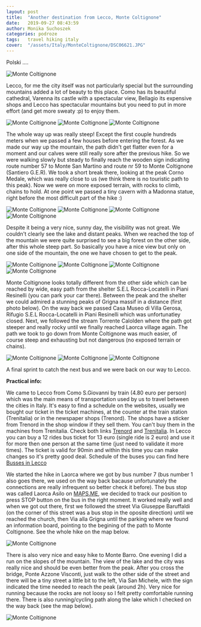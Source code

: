 ```yaml
---
layout: post
title:  "Another destination from Lecco, Monte Coltignone"
date:   2019-09-27 08:43:59
author: Monika Suchoszek
categories: podroze
tags:	travel hiking italy 
cover:  "/assets/Italy/MonteColtignone/DSC06621.JPG"
---
```


Polski ....


<img src="/assets/Italy/MonteColtignone/DSC06621.JPG" alt="Monte Coltignone" />
<p class="caption">Lecco, for me the city itself was not particularly special but the surrounding mountains added a lot 
of beauty to this place. Como has its beautiful cathedral, Varenna its castle with a spectacular view, 
Bellagio its expensive shops and Lecco has spectacular mountains but you need to put in more effort (and 
get more sweaty :p) to enjoy them.</p>
<img src="/assets/Italy/MonteColtignone/DSC06623.JPG" alt="Monte Coltignone" />

<img src="/assets/Italy/MonteColtignone/IMG_105527361.JPG" alt="Monte Coltignone" />

<img src="/assets/Italy/MonteColtignone/DSC06831.JPG" alt="Monte Coltignone" />

The whole way up was really steep! Except the first couple hundreds meters when we passed a few houses before entering the forest. As we made our way up the mountain, the path didn't get flatter even for a moment and our calves were still really sore after the previous hike. So we were walking slowly but steady to finally reach the wooden sign indicating route number 57 to Monte San Martino and route nr 59 to Monte Coltignone (Santiero G.E.R). We took a short break there, looking at the peak Corno Medale, which was really close to us (we think there is no touristic path to this peak). Now we were on more exposed terrain, with rocks to climb, chains to hold. At one point we passed a tiny cavern with a Madonna statue, right before the most difficult part of the hike :)

<img src="/assets/Italy/MonteColtignone/DSC06833.JPG" alt="Monte Coltignone" />

<img src="/assets/Italy/MonteColtignone/DSC06836.JPG" alt="Monte Coltignone" />

<img src="/assets/Italy/MonteColtignone/DSC06838.JPG" alt="Monte Coltignone" />

<img src="/assets/Italy/MonteColtignone/DSC06841.JPG" alt="Monte Coltignone" />

Despite it being a very nice, sunny day, the visibility was not great. We couldn't clearly see the lake and distant peaks. When we reached the top of the mountain we were quite surprised to see a big forest on the other side, after this whole steep part. So basically you have a nice view but only on one side of the mountain, the one we have chosen to get to the peak.

<img src="/assets/Italy/MonteColtignone/DSC06845.JPG" alt="Monte Coltignone" />

<img src="/assets/Italy/MonteColtignone/DSC06850.JPG" alt="Monte Coltignone" />

<img src="/assets/Italy/MonteColtignone/DSC06847.JPG" alt="Monte Coltignone" />

<img src="/assets/Italy/MonteColtignone/DSC06851.JPG" alt="Monte Coltignone" />

Monte Coltignone looks totally different from the other side which can be reached by wide, easy path from the shelter S.E.L Rocca-Locatelli in Piani Resinelli (you can park your car there). Between the peak and the shelter we could admired a stunning peaks of Grigna massif in a distance (first photo below). On the way back we passed Casa Museo di Villa Gerosa, Rifugio S.E.L Rocca-Locatelli in Piani Resinelli which was unfortunatley closed. Next, we followed the stream Torrente Calolden where the path got steeper and really rocky until we finally reached Laorca village again. The path we took to go down from Monte Coltignone was much easier, of course steep and exhausting but not dangerous (no exposed terrain or chains). 

<img src="/assets/Italy/MonteColtignone/DSC06854.JPG" alt="Monte Coltignone" />

<img src="/assets/Italy/MonteColtignone/DSC06855.JPG" alt="Monte Coltignone" />

<img src="/assets/Italy/MonteColtignone/DSC06862.JPG" alt="Monte Coltignone" />

A final sprint to catch the next bus and we were back on our way to Lecco.


__Practical info:__

We came to Lecco from Como S.Giovanni by train (4.80 euro per person) which was the main means of transportation used by us to travel between the cities in Italy. It's easy to find a schedule on the websites, usually we bought our ticket in the ticket machines, at the counter at the train station (Trenitalia) or in the newspaper shops (Trenord). The shops have a sticker from Trenord in the shop window if they sell them. You can't buy them in the machines from Trenitalia. Check both links [Trenord](http://m.trenord.it/site-lite/index.html) and [Trenitalia](https://www.trenitalia.com/en.html). In Lecco you can buy a 12 rides bus ticket for 13 euro (single ride is 2 euro) and use it for more then one person at the same time (just need to validate it more times). The ticket is valid for 90min and within this time you can make changes so it's pretty good deal. Schedule of the buses you can find here [Busses in Lecco](http://www.lineelecco.it/tpl/orari-invernali/)

We started the hike in Laorca where we got by bus number 7 (bus number 1 also goes there, we used on the way back bacause unfortunately the connections are really infrequent so better check it before). The bus stop was called Laorca Asilo on [MAPS.ME](https://maps.me/), we decided to track our position to press STOP button on the bus in the right moment. It worked really well and when we got out there, first we followed the street Via Giuseppe Baruffaldi (on the corner of this street was a bus stop in the oposite direction) until we reached the church, then Via alla Grigna until the parking where we found an information board, pointing to the begining of the path to Monte Coltignone. See the whole hike on the map below.

<img src="/assets/Italy/MonteColtignone/Screenshot 21-46-31.JPG" alt="Monte Coltignone" />

There is also very nice and easy hike to Monte Barro. One evening I did a run on the slopes of the mountain. The view of the lake and the city was really nice and should be even better from the peak. After you cross the bridge, Ponte Azzone Visconti, just walk to the other side of the street and there will be a tiny street a little bit to the left, Via San Michele, with the sign indicated the time needed to reach the peak (around 2h). Very nice for running because the rocks are not loosy so I felt pretty comfortable running there. There is also running/cycling path along the lake which I checked on the way back (see the map below).

<img src="/assets/Italy/MonteColtignone/Screenshot 19-13-51.1.JPG" alt="Monte Coltignone" />



